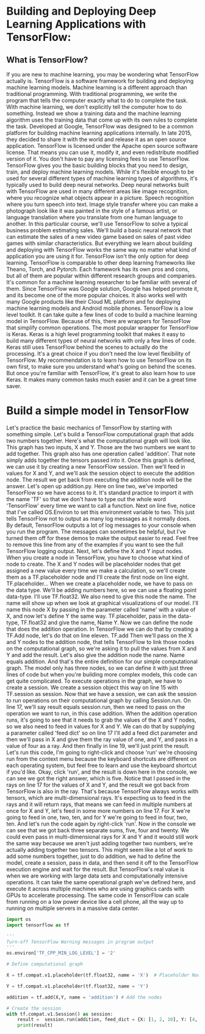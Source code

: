 # Building and Deploying Deep Learning Applications with TensorFlow:
## What is TensorFlow?
If you are new to machine learning, you may be wondering what TensorFlow actually is. TensorFlow is a software framework for building and deploying machine learning models. Machine learning is a different approach than traditional programming. With traditional programming, we write the program that tells the computer exactly what to do to complete the task. With machine learning, we don't explicitly tell the computer how to do something. Instead we show a training data and the machine learning algorithm uses the training data that come up with its own rules to complete the task. Developed at Google, TensorFlow was designed to be a common platform for building machine learning applications internally. In late 2015, they decided to share it with the world and release it as an open source application. TensorFlow is licensed under the Apache open source software license. That means you can use it, modify it, and even redistribute modified version of it. You don't have to pay any licensing fees to use TensorFlow. TensorFlow gives you the basic building blocks that you need to design, train, and deploy machine learning models. While it's flexible enough to be used for several different types of machine learning types of algorithms, it's typically used to build deep neural networks. Deep neural networks built with TensorFlow are used in many different areas like image recognition, where you recognize what objects appear in a picture. Speech recognition where you turn speech into text. Image style transfer where you can make a photograph look like it was painted in the style of a famous artist, or language translation where you translate from one human language to another. In this particular course, we'll use TensorFlow to solve a typical business problem estimating sales. We'll build a basic neural network that can estimate the sales of a new video game based on sales of past video games with similar characteristics. But everything we learn about building and deploying with TensorFlow works the same way no matter what kind of application you are using it for. TensorFlow isn't the only option for deep learning. TensorFlow is comparable to other deep learning frameworks like Theano, Torch, and Pytorch. Each framework has its own pros and cons, but all of them are popular within different research groups and companies. It's common for a machine learning researcher to be familiar with several of them. Since TensorFlow was Google solution, Google has helped promote it, and its become one of the more popular choices. It also works well with many Google products like their Cloud ML platform and for deploying machine learning models and Android mobile phones. TensorFlow is a low level toolkit. It can take quite a few lines of code to build a machine learning model in TensorFlow. Because of this, there are wrappers for TensorFlow that simplify common operations. The most popular wrapper for TensorFlow is Keras. Keras is a high level programming toolkit that makes it easy to build many different types of neural networks with only a few lines of code. Keras still uses TensorFlow behind the scenes to actually do the processing. It's a great choice if you don't need the low level flexibility of TensorFlow. My recommendation is to learn how to use TensorFlow on its own first, to make sure you understand what's going on behind the scenes. But once you're familiar with TensorFlow, it's great to also learn how to use Keras. It makes many common tasks much easier and it can be a great time saver.


# Build a simple model in TensorFlow

Let's practice the basic mechanics of TensorFlow by starting with something simple. Let's build a TensorFlow computational graph that adds two numbers together. Here's what the computational graph will look like. This graph has two inputs, X and Y. Those are the two numbers we want to add together. This graph also has one operation called 'addition'. That note simply adds together the tensors passed into it. Once this graph is defined, we can use it by creating a new TensorFlow session. Then we'll feed in values for X and Y, and we'll ask the session object to execute the addition node. The result we get back from executing the addition node will be the answer. Let's open up addition.py. Here on line two, we've imported TensorFlow so we have access to it. It's standard practice to import it with the name 'TF' so that we don't have to type out the whole word 'TensorFlow' every time we want to call a function. Next on line five, notice that I've called OS.Environ to set this environment variable to two. This just tells TensorFlow not to output as many log messages as it normally does. By default, TensorFlow outputs a lot of log messages to your console when you run the program. The messages can sometimes be helpful, but I've turned them off for these demos to make the output easier to read. Feel free to remove this line from any of the examples if you want to see the full TensorFlow logging output. Next, let's define the X and Y input nodes. When you create a node in TensorFlow, you have to choose what kind of node to create. The X and Y nodes will be placeholder nodes that get assigned a new value every time we make a calculation, so we'll create them as a TF.placeholder node and I'll create the first node on line eight. TF.placeholder... When we create a placeholder node, we have to pass on the data type. We'll be adding numbers here, so we can use a floating point data-type. I'll use TF.float32. We also need to give this node the name. The name will show up when we look at graphical visualizations of our model. I'll name this node X by passing in the parameter called 'name' with a value of X, and now let's define Y the same way. TF.placeholder, pass in the data-type, TF.float32 and give the name, Name Y. Now we can define the node that does the addition operation. In TensorFlow we can do that by creating a TF.Add node, let's do that on line eleven. TF.add Then we'll pass on the X and Y nodes to the addition node, that tells TensorFlow to link those nodes on the computational graph, so we're asking it to pull the values from X and Y and add the result. Let's also give the addition node the name. Name equals addition. And that's the entire definition for our simple computational graph. The model only has three nodes, so we can define it with just three lines of code but when you're building more complex models, this code can get quite complicated. To execute operations in the graph, we have to create a session. We create a session object this way on line 15 with TF.session as session. Now that we have a session, we can ask the session to run operations on their computational graph by calling Session.run. On line 17, we'll say result equals session.run, then we need to pass on the operation we want to run, in this case addition. When the addition operation runs, it's going to see that it needs to grab the values of the X and Y nodes, so we also need to feed in values for X and Y. We can do that by supplying a parameter called 'feed dict' so on line 17 I'll add a feed dict parameter and then we'll pass in X and give them the ray value of one, and Y, and pass in a value of four as a ray. And then finally in line 19, we'll just print the result. Let's run this code, I'm going to right-click and choose 'run' we're choosing run from the context menu because the keyboard shortcuts are different on each operating system, but feel free to learn and use the keyboard shortcut if you'd like. Okay, click 'run', and the result is down here in the console, we can see we got the right answer, which is five. Notice that I passed in the rays on line 17 for the values of X and Y, and the result we got back from TensorFlow is also in the ray. That's because TensorFlow always works with tensors, which are multi-dimensional rays. It's expecting us to feed in the rays and it will return rays, that means we can feed in multiple numbers at once for X and Y, let's feed in some more numbers on line 17. For X we're going to feed in one, two, ten, and for Y we're going to feed in four, two, ten. And let's run the code again by right-click 'run'. Now in the console we can see that we got back three separate sums, five, four and twenty. We could even pass in multi-dimensional rays for X and Y and it would still work the same way because we aren't just adding together two numbers, we're actually adding together two tensors. This might seem like a lot of work to add some numbers together, just to do addition, we had to define the model, create a session, pass in data, and then send it off to the TensorFlow execution engine and wait for the result. But TensorFlow's real value is when we are working with large data sets and computationally intensive operations. It can take the same operational graph we've defined here, and execute it across multiple machines who are using graphics cards with GPUs to accelerate processing. The same code in TensorFlow can scale from running on a low power device like a cell phone, all the way up to running on multiple servers in a massive data center.


```py
import os
import tensorflow as tf

'''
Turn-off TensorFlow Warning messages in program output
'''
os.environ['TF_CPP_MIN_LOG_LEVEL'] = '2'

# Define computational graph

X = tf.compat.v1.placeholder(tf.float32, name = 'X')  # Placeholder Node

Y = tf.compat.v1.placeholder(tf.float32, name = 'Y')

addition = tf.add(X,Y, name = 'addition') # Add the nodes

# Create the session
with tf.compat.v1.Session() as session:
    result =  session.run(addition, feed_dict = {X: [1, 2, 10], Y: [4, 2, 10]})
    print(result)
```
